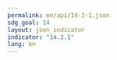 ```yaml
---
permalink: en/api/14-2-1.json
sdg_goal: 14
layout: json_indicator
indicator: "14.2.1"
lang: en
---
```

